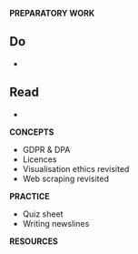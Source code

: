 **PREPARATORY WORK**

Do
-
-

Read
-
-


**CONCEPTS**

- GDPR & DPA
- Licences
- Visualisation ethics revisited
- Web scraping revisited


**PRACTICE**

- Quiz sheet
- Writing newslines


**RESOURCES**
